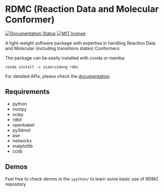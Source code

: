 # RDMC (Reaction Data and Molecular Conformer)

[![Documentation Status](https://readthedocs.org/projects/rdmc/badge/?version=latest)](https://rdmc.readthedocs.io/en/latest/?badge=latest)
[![MIT license](http://img.shields.io/badge/license-MIT-brightgreen.svg)](http://opensource.org/licenses/MIT)

A light-weight software package with expertise in handling Reaction Data and Molecular (including transitions states) Conformers.

The package can be easily installed with conda or mamba

```
conda install -c xiaoruidong rdmc
```

For detailed APIs, please check the [documentation](https://rdmc.readthedocs.io).

## Requirements
* python
* numpy
* scipy
* rdkit
* openbabel
* py3dmol
* ase
* networkx
* matplotlib
* cclib

## Demos
Feel free to check demos in the `ipython/` to learn some basic use of RDMC repository
